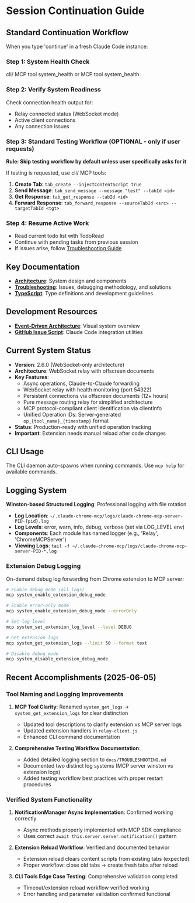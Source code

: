 # Session Continuation Guide

## Standard Continuation Workflow

When you type 'continue' in a fresh Claude Code instance:

### Step 1: System Health Check
cli/ MCP tool system_health
or
MCP tool system_health

### Step 2: Verify System Readiness
Check connection health output for:
- Relay connected status (WebSocket mode)
- Active client connections
- Any connection issues

### Step 3: Standard Testing Workflow (OPTIONAL - only if user requests)
**Rule: Skip testing workflow by default unless user specifically asks for it**

If testing is requested, use cli/ MCP tools:
1. **Create Tab**: `tab_create --injectContentScript true`
2. **Send Message**: `tab_send_message --message "test" --tabId <id>`
3. **Get Response**: `tab_get_response --tabId <id>`
4. **Forward Response**: `tab_forward_response --sourceTabId <src> --targetTabId <tgt>`

### Step 4: Resume Active Work
- Read current todo list with TodoRead
- Continue with pending tasks from previous session
- If issues arise, follow [Troubleshooting Guide](TROUBLESHOOTING.md#debugging-methodology)

## Key Documentation
- **[Architecture](ARCHITECTURE.md)**: System design and components
- **[Troubleshooting](TROUBLESHOOTING.md)**: Issues, debugging methodology, and solutions  
- **[TypeScript](TYPESCRIPT.md)**: Type definitions and development guidelines

## Development Resources
- **[Event-Driven Architecture](event-driven-architecture-diagram.md)**: Visual system overview
- **[GitHub Issue Script](create-claude-code-issue.sh)**: Claude Code integration utilities

## Current System Status
- **Version**: 2.6.0 (WebSocket-only architecture)
- **Architecture**: WebSocket relay with offscreen documents
- **Key Features**: 
  - Async operations, Claude-to-Claude forwarding
  - WebSocket relay with health monitoring (port 54322)
  - Persistent connections via offscreen documents (12+ hours)
  - Pure message routing relay for simplified architecture
  - MCP protocol-compliant client identification via clientInfo
  - Unified Operation IDs: Server-generated `op_{tool_name}_{timestamp}` format
- **Status**: Production-ready with unified operation tracking
- **Important**: Extension needs manual reload after code changes

## CLI Usage
The CLI daemon auto-spawns when running commands. Use `mcp help` for available commands.

## Logging System
**Winston-based Structured Logging**: Professional logging with file rotation

- **Log Location**: `~/.claude-chrome-mcp/logs/claude-chrome-mcp-server-PID-{pid}.log`
- **Log Levels**: error, warn, info, debug, verbose (set via LOG_LEVEL env)
- **Components**: Each module has named logger (e.g., 'Relay', 'ChromeMCPServer')
- **Viewing Logs**: `tail -f ~/.claude-chrome-mcp/logs/claude-chrome-mcp-server-PID-*.log`

### Extension Debug Logging
On-demand debug log forwarding from Chrome extension to MCP server:

```bash
# Enable debug mode (all logs)
mcp system_enable_extension_debug_mode

# Enable error-only mode
mcp system_enable_extension_debug_mode --errorOnly

# Set log level
mcp system_set_extension_log_level --level DEBUG

# Get extension logs
mcp system_get_extension_logs --limit 50 --format text

# Disable debug mode
mcp system_disable_extension_debug_mode
```

## Recent Accomplishments (2025-06-05)

### Tool Naming and Logging Improvements
1. **MCP Tool Clarity**: Renamed `system_get_logs` → `system_get_extension_logs` for clear distinction
   - Updated tool descriptions to clarify extension vs MCP server logs
   - Updated extension handlers in `relay-client.js`
   - Enhanced CLI command documentation

2. **Comprehensive Testing Workflow Documentation**: 
   - Added detailed logging section to `docs/TROUBLESHOOTING.md`
   - Documented two distinct log systems (MCP server winston vs extension logs)
   - Added testing workflow best practices with proper restart procedures

### Verified System Functionality
1. **NotificationManager Async Implementation**: Confirmed working correctly
   - Async methods properly implemented with MCP SDK compliance
   - Uses correct `await this.server.server.notification()` pattern

2. **Extension Reload Workflow**: Verified and documented behavior
   - Extension reload clears content scripts from existing tabs (expected)
   - Proper workflow: close old tabs → create fresh tabs after reload

3. **CLI Tools Edge Case Testing**: Comprehensive validation completed
   - Timeout/extension reload workflow verified working
   - Error handling and parameter validation confirmed functional